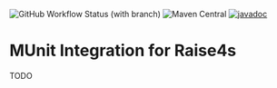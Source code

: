 ![GitHub Workflow Status (with branch)](https://img.shields.io/github/actions/workflow/status/rcardin/raise4s/scala.yml?branch=main)
![Maven Central](https://img.shields.io/maven-central/v/in.rcard.raise4s/munit-raise4s_3)
[![javadoc](https://javadoc.io/badge2/in.rcard.raise4s/muint-raise4s_3/javadoc.svg)](https://javadoc.io/doc/in.rcard.raise4s/munit-raise4s_3)
<br/>

# MUnit Integration for Raise4s

TODO